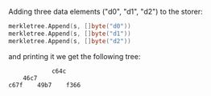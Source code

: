 

Adding three data elements ("d0", "d1", "d2") to the storer:
```go
merkletree.Append(s, []byte("d0"))
merkletree.Append(s, []byte("d1"))
merkletree.Append(s, []byte("d2"))
```
and printing it we get the following tree:
```
            c64c                            
    46c7            
c67f    49b7    f366
```

